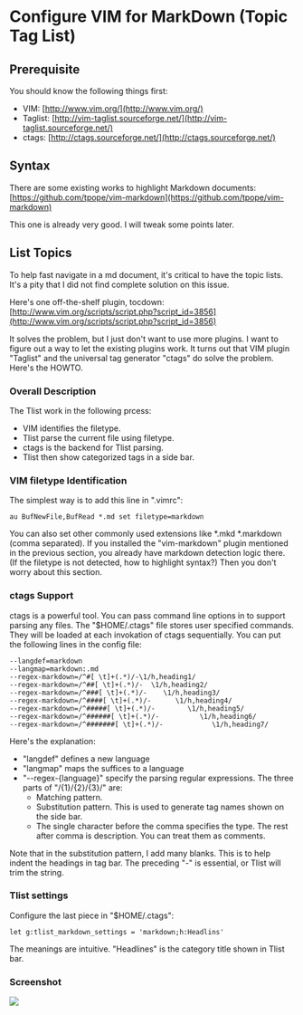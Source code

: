 # Configure VIM for MarkDown (Topic Tag List)

## Prerequisite

You should know the following things first:

   * VIM: [http://www.vim.org/](http://www.vim.org/)
   * Taglist: [http://vim-taglist.sourceforge.net/](http://vim-taglist.sourceforge.net/)
   * ctags: [http://ctags.sourceforge.net/](http://ctags.sourceforge.net/)

## Syntax

There are some existing works to highlight Markdown documents:
[https://github.com/tpope/vim-markdown](https://github.com/tpope/vim-markdown)

This one is already very good. 
I will tweak some points later. 

## List Topics 

To help fast navigate in a md document, 
it's critical to have the topic lists. 
It's a pity that I did not find complete 
solution on this issue. 

Here's one off-the-shelf plugin, tocdown:
[http://www.vim.org/scripts/script.php?script_id=3856](http://www.vim.org/scripts/script.php?script_id=3856)

It solves the problem, but I just don't want to 
use more plugins. I want to figure out a way to 
let the existing plugins work. 
It turns out that VIM plugin "Taglist" and the universal 
tag generator "ctags" do solve the problem. 
Here's the HOWTO. 

### Overall Description

The Tlist work in the following prcess:

   * VIM identifies the filetype. 
   * Tlist parse the current file using filetype. 
   * ctags is the backend for Tlist parsing. 
   * Tlist then show categorized tags in a side bar. 

### VIM filetype Identification 

The simplest way is to add this line in ".vimrc":

	au BufNewFile,BufRead *.md set filetype=markdown
	
You can also set other commonly used extensions like \*.mkd \*.markdown
(comma separated).
If you installed the "vim-markdown" plugin mentioned in the 
previous section, you already have markdown detection logic there. 
(If the filetype is not detected, how to highlight syntax?)
Then you don't worry about this section. 

### ctags Support

ctags is a powerful tool. 
You can pass command line options in to support parsing any files. 
The "$HOME/.ctags" file stores user specified commands. 
They will be loaded at each invokation of ctags sequentially. 
You can put the following lines in the config file:

	--langdef=markdown
	--langmap=markdown:.md
	--regex-markdown=/^#[ \t]+(.*)/-\1/h,heading1/
	--regex-markdown=/^##[ \t]+(.*)/-  \1/h,heading2/
	--regex-markdown=/^###[ \t]+(.*)/-    \1/h,heading3/
	--regex-markdown=/^####[ \t]+(.*)/-      \1/h,heading4/
	--regex-markdown=/^#####[ \t]+(.*)/-        \1/h,heading5/
	--regex-markdown=/^######[ \t]+(.*)/-          \1/h,heading6/
	--regex-markdown=/^#######[ \t]+(.*)/-            \1/h,heading7/

Here's the explanation:

   * "langdef" defines a new language
   * "langmap" maps the suffices to a language
   * "--regex-{language}" specify the parsing regular expressions.
   The three parts of "/{1}/{2}/{3}/" are:
      * Matching pattern. 
      * Substitution pattern. This is used to generate tag names shown on the side bar. 
      * The single character before the comma specifies the type. 
      The rest after comma is description. 
      You can treat them as comments. 

Note that in the substitution pattern, I add many blanks. 
This is to help indent the headings in tag bar. 
The preceding "-" is essential, or Tlist will trim the string.

### Tlist settings

Configure the last piece in "$HOME/.ctags":

	let g:tlist_markdown_settings = 'markdown;h:Headlins'

The meanings are intuitive. 
"Headlines" is the category title shown in Tlist bar. 

### Screenshot

<img src="https://raw.github.com/hupili/evermd/tree/master/doc/howto-markdown-in-vim/screen1.jpg" />
